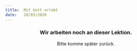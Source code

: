 ```yaml
---
title:  Mit Gott erlebt
date:   20/03/2020
---
```


### <center>Wir arbeiten noch an dieser Lektion.</center>
<center>Bitte komme später zurück.</center>